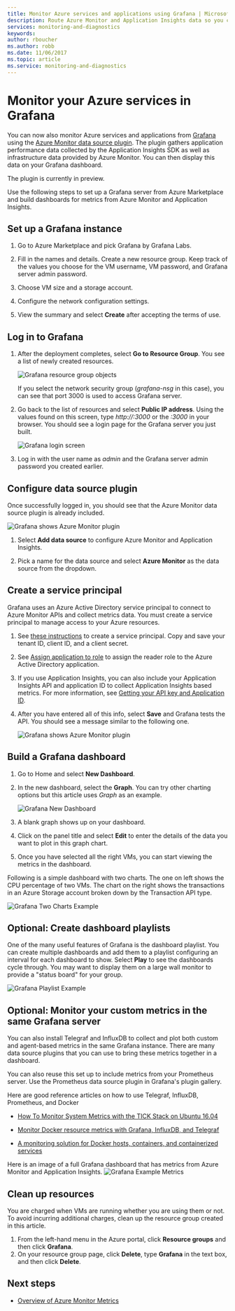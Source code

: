 ```yaml
---
title: Monitor Azure services and applications using Grafana | Microsoft Docs 
description: Route Azure Monitor and Application Insights data so you can view them in Grafana.
services: monitoring-and-diagnostics
keywords: 
author: rboucher
ms.author: robb
ms.date: 11/06/2017
ms.topic: article
ms.service: monitoring-and-diagnostics
---
```


# Monitor your Azure services in Grafana
You can now also monitor Azure services and applications from [Grafana](https://grafana.com/) using the [Azure Monitor data source plugin](https://grafana.com/plugins/grafana-azure-monitor-datasource). The plugin gathers application performance data collected by the Application Insights SDK as well as infrastructure data provided by Azure Monitor. You can then display this data on your Grafana dashboard.

The plugin is currently in preview.

Use the following steps to set up a Grafana server from Azure Marketplace and build dashboards for metrics from Azure Monitor and Application Insights.

## Set up a Grafana instance
1. Go to Azure Marketplace and pick Grafana by Grafana Labs.

2. Fill in the names and details. Create a new resource group. Keep track of the values you choose for the VM username, VM password, and Grafana server admin password.  

3. Choose VM size and a storage account.

4. Configure the network configuration settings.

5. View the summary and select **Create** after accepting the terms of use.

## Log in to Grafana
1. After the deployment completes, select **Go to Resource Group**. You see a list of newly created resources. 

    ![Grafana resource group objects](.\media\monitor-how-to-grafana\grafana1.png) 

    If you select the network security group (*grafana-nsg* in this case), you can see that port 3000 is used to access Grafana server. 

2. Go back to the list of resources and select **Public IP address**. Using the values found on this screen, type *http://<IP address>:3000*  or the *<DNSName>:3000* in your browser. You should see a login page for the Grafana server you just built.
    
    ![Grafana login screen](.\media\monitor-how-to-grafana\grafana2.png) 

3. Log in with the user name as *admin* and the Grafana server admin password you created earlier. 

## Configure data source plugin

Once successfully logged in, you should see that the Azure Monitor data source plugin is already included.

![Grafana shows Azure Monitor plugin](.\media\monitor-how-to-grafana\grafana3.png) 

1. Select **Add data source** to configure Azure Monitor and Application Insights. 
    
2. Pick a name for the data source and select **Azure Monitor** as the data source from the dropdown.
    
    
## Create a service principal 

Grafana uses an Azure Active Directory service principal to connect to Azure Monitor APIs and collect metrics data. You must create a service principal to manage access to your Azure resources.

1. See [these instructions](../azure-resource-manager/resource-group-create-service-principal-portal.md) to create a service principal. Copy and save your tenant ID, client ID, and a client secret.

2. See [Assign application to role](https://docs.microsoft.com/azure/azure-resource-manager/resource-group-create-service-principal-portal#assign-application-to-role) to assign the reader role to the Azure Active Directory application.     

3. If you use Application Insights, you can also include your Application Insights API and application ID to collect Application Insights based metrics. For more information, see [Getting your API key and Application ID](https://dev.applicationinsights.io/documentation/Authorization/API-key-and-App-ID).

4. After you have entered all of this info, select **Save** and Grafana tests the API. You should see a message similar to the following one.  

    ![Grafana shows Azure Monitor plugin](.\media\monitor-how-to-grafana\grafana4.png) 
    
## Build a Grafana dashboard

1. Go to Home and select **New Dashboard**.

2. In the new dashboard, select the **Graph**. You can try other charting options but this article uses *Graph* as an example. 

    ![Grafana New Dashboard](.\media\monitor-how-to-grafana\grafana5.png) 

3. A blank graph shows up on your dashboard. 

4. Click on the panel title and select **Edit** to enter the details of the data you want to plot in this graph chart.
    
5. Once you have selected all the right VMs, you can start viewing the metrics in the dashboard. 

Following is a simple dashboard with two charts. The one on left shows the CPU percentage of two VMs. The chart on the right shows the transactions in an Azure Storage account broken down by the Transaction API type.
    
![Grafana Two Charts Example](.\media\monitor-how-to-grafana\grafana6.png) 
    

## Optional: Create dashboard playlists

One of the many useful features of Grafana is the dashboard playlist. You can create multiple dashboards and add them to a playlist configuring an interval for each dashboard to show. Select **Play** to see the dashboards cycle through. You may want to display them on a large wall monitor to provide a "status board" for your group. 
    
![Grafana Playlist Example](.\media\monitor-how-to-grafana\grafana7.png) 


## Optional: Monitor your custom metrics in the same Grafana server

You can also install Telegraf and InfluxDB to collect and plot both custom and agent-based metrics in the same Grafana instance. There are many data source plugins that you can use to bring these metrics together in a dashboard. 
    
You can also reuse this set up to include metrics from your Prometheus server. Use the Prometheus data source plugin in Grafana's plugin gallery.
    
Here are good reference articles on how to use Telegraf, InfluxDB, Prometheus, and Docker
 - [How To Monitor System Metrics with the TICK Stack on Ubuntu 16.04](https://www.digitalocean.com/community/tutorials/how-to-monitor-system-metrics-with-the-tick-stack-on-ubuntu-16-04)

 - [Monitor Docker resource metrics with Grafana, InfluxDB, and Telegraf](https://blog.vpetkov.net/2016/08/04/monitor-docker-resource-metrics-with-grafana-influxdb-and-telegraf/)

 - [A monitoring solution for Docker hosts, containers, and containerized services](https://stefanprodan.com/2016/a-monitoring-solution-for-docker-hosts-containers-and-containerized-services/)

Here is an image of a full Grafana dashboard that has metrics from Azure Monitor and Application Insights.
![Grafana Example Metrics](.\media\monitor-how-to-grafana\grafana8.png) 


## Clean up resources

You are charged when VMs are running whether you are using them or not. To avoid incurring additional charges, clean up the resource group created in this article. 

1. From the left-hand menu in the Azure portal, click **Resource groups** and then click **Grafana**. 
2. On your resource group page, click **Delete**, type **Grafana** in the text box, and then click **Delete**.

## Next steps
* [Overview of Azure Monitor Metrics](monitoring-overview-metrics.md)


